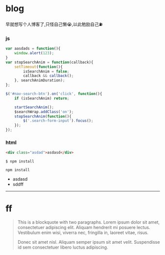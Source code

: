 # blog
早就想写个人博客了,只怪自己懒😭,以此勉励自己⛽️

### js
```javascript
var aasdads = function(){
    window.alert(123);
}
var stopSearchAnim = function(callback){
    setTimeout(function(){
        isSearchAnim = false;
        callback && callback();
    }, searchAnimDuration);
};

$('#nav-search-btn').on('click', function(){
    if (isSearchAnim) return;

    startSearchAnim();
    $searchWrap.addClass('on');
    stopSearchAnim(function(){
        $('.search-form-input').focus();
    });
});
```
### html
```html
<div class="asdad">asdasd</div>
```
```shell
$ npm install
```
`npm install`

* asdasd
* sddff

--------

# ff

> This is a blockquote with two paragraphs. Lorem ipsum dolor sit amet,
> consectetuer adipiscing elit. Aliquam hendrerit mi posuere lectus.
> Vestibulum enim wisi, viverra nec, fringilla in, laoreet vitae, risus.
> 
> Donec sit amet nisl. Aliquam semper ipsum sit amet velit. Suspendisse
> id sem consectetuer libero luctus adipiscing.